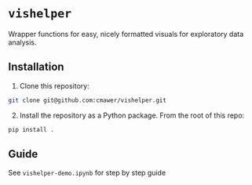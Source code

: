 # `vishelper` 
Wrapper functions for easy, nicely formatted visuals for exploratory data analysis. 


## Installation
1. Clone this repository: 

  ```bash
  git clone git@github.com:cmawer/vishelper.git
  ``` 

2. Install the repository as a Python package. From the root of this repo: 

  ```bash
  pip install .
  ```

## Guide 
See `vishelper-demo.ipynb` for step by step guide 
